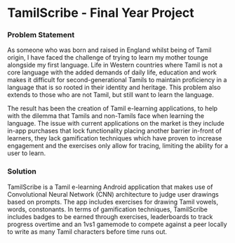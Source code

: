 # TamilScribe - Final Year Project

### Problem Statement
As someone who was born and raised in England whilst being of Tamil origin, I have faced the challenge of trying to learn my mother tounge alongside my first language.       Life in Western countries where Tamil is not a core language with the added demands of daily life, education and work makes it difficult for second-generational Tamils to maintain proficiency in a language that is so rooted in their identity and heritage. This problem also extends to those who are not Tamil, but still want to learn the language.

The result has been the creation of Tamil e-learning applications, to help with the dilemma that Tamils and non-Tamils face when learning the language. The issue with current applications on the market is they include in-app purchases that lock functionality placing another barrier in-front of learners, they lack gamification techniques which have proven to increase engagement and the exercises only allow for tracing, limiting the ability for a user to learn.  

### Solution
TamilScribe is a Tamil e-learning Android application that makes use of Convolutional Neural Network (CNN) architecture to judge user drawings based on prompts. The app includes exercises for drawing Tamil vowels, words, constonants. In terms of gamification techniques, TamilScribe includes badges to be earned through exercises, leaderboards to track progress overtime and an 1vs1 gamemode to compete against a peer locally to write as many Tamil characters before time runs out.   


